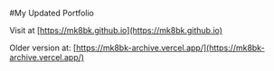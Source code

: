 #My Updated Portfolio

Visit at [https://mk8bk.github.io](https://mk8bk.github.io)

Older version at: [https://mk8bk-archive.vercel.app/](https://mk8bk-archive.vercel.app/)